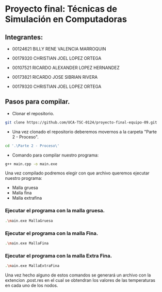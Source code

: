 # Proyecto final: Técnicas de Simulación en Computadoras
## Integrantes:
* 00124621 BILLY RENE VALENCIA MARROQUIN
* 00179320 CHRISTIAN JOEL LOPEZ ORTEGA   
* 00107521 RICARDO ALEXANDER LOPEZ HERNANDEZ   
* 00173821 RICARDO JOSE SIBRIAN RIVERA         
  
* 00179320 CHRISTIAN JOEL LOPEZ ORTEGA

## Pasos para compilar.
* Clonar el repositorio.
```bash
git clone https://github.com/UCA-TSC-0124/proyecto-final-equipo-09.git
```
* Una vez clonado el repositorio deberemos movernos a la carpeta "Parte 2 - Proceso".

```bash
cd '.\Parte 2 - Proceso\'
```
* Comando para compilar nuestro programa:
```bash
g++ main.cpp -o main.exe
```

Una vez compilado podremos elegir con que archivo queremos ejecutar nuestro programa:
- Malla gruesa
- Malla fina
- Malla extrafina  
### Ejecutar el programa con la malla gruesa.
```bash
.\main.exe MallaGruesa
```
### Ejecutar el programa con la malla Fina.

```bash
.\main.exe MallaFina
```
### Ejecutar el programa con la malla Extra Fina.
```bash
.\main.exe MallaExtraFina
```

Una vez hecho alguno de estos comandos se generará un archivo con la extencion .post.res en el cual se obtendran los valores de las temperaturas en cada uno de los nodos.

